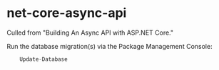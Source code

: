 # net-core-async-api
Culled from "Building An Async API with ASP.NET Core."

Run the database migration(s) via the Package Management Console:
```javascript
	Update-Database
```